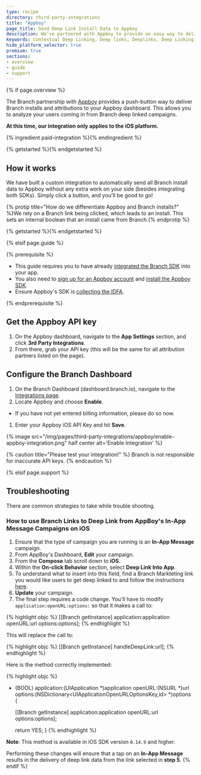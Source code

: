 ```yaml
---
type: recipe
directory: third-party-integrations
title: "Appboy"
page_title: Send Deep Link Install Data to Appboy
description: We’ve partnered with Appboy to provide an easy way to deliver Branch installs and attributions to your Appboy dashboard. Learn how to set it up.
keywords: Contextual Deep Linking, Deep links, Deeplinks, Deep Linking, Deeplinking, Deferred Deep Linking, Deferred Deeplinking, Google App Indexing, Google App Invites, Apple Universal Links, Apple Spotlight Search, Facebook App Links, AppLinks, Deepviews, Deep views, Analytics, Install Data, Appboy
hide_platform_selector: true
premium: true
sections:
- overview
- guide
- support
---
```


{% if page.overview %}

The Branch partnership with [Appboy](https://www.appboy.com) provides a push-button way to deliver Branch installs and attributions to your Appboy dashboard. This allows you to analyze your users coming in from Branch deep linked campaigns.

**At this time, our integration only applies to the iOS platform.**

{% ingredient paid-integration %}{% endingredient %}

{% getstarted %}{% endgetstarted %}

## How it works

We have built a custom integration to automatically send all Branch install data to Appboy without any extra work on your side (besides integrating both SDKs). Simply click a button, and you'll be good to go!

{% protip title="How do we differentiate Appboy and Branch installs?" %}We rely on a Branch link being clicked, which leads to an install. This sets an internal boolean that an install came from Branch.{% endprotip %}

{% getstarted %}{% endgetstarted %}

{% elsif page.guide %}

{% prerequisite %}

- This guide requires you to have already [integrated the Branch SDK]({{base.url}}/getting-started/sdk-integration-guide) into your app.
- You also need to [sign up for an Appboy account](https://dashboard.appboy.com/developers/sign_up) and [install the Appboy SDK](https://documentation.appboy.com/).
- Ensure Appboy's SDK is [collecting the IDFA](https://documentation.appboy.com/iOS/#optional-idfa-collection).

{% endprerequisite %}

## Get the Appboy API key

1. On the Appboy dashboard, navigate to the **App Settings** section, and click **3rd Party Integrations**.
1. From there, grab your API key (this will be the same for all attribution partners listed on the page).


## Configure the Branch Dashboard

1. On the Branch Dashboard (dashboard.branch.io), navigate to the [Integrations page](https://dashboard.branch.io/integrations).
1. Locate Appboy and choose **Enable**.
  * If you have not yet entered billing information, please do so now.
1. Enter your Appboy iOS API Key and hit **Save**.

{% image src="/img/pages/third-party-integrations/appboy/enable-appboy-integration.png" half center alt='Enable Integration' %}

{% caution title="Please test your integration!" %}
Branch is not responsible for inaccurate API keys.
{% endcaution %}

{% elsif page.support %}

## Troubleshooting

There are common strategies to take while trouble shooting.

### How to use Branch Links to Deep Link from AppBoy's In-App Message Campaigns on iOS

1. Ensure that the type of campaign you are running is an **In-App Message** campaign.
2. From AppBoy's Dashboard, **Edit** your campaign.
3. From the **Compose** tab scroll down to **iOS**.
4. Within the **On-click Behavior** section, select **Deep Link Into App**.
5. To understand what to insert into this field, find a Branch Markteting link you would like users to get deep linked to and follow the instructions [here](https://dev.branch.io/features/facebook-ads/support/ios/#use-a-direct-deep-link).
6. **Update** your campaign.
7. The final step requires a code change. You'll have to modify `application:openURL:options:` so that it makes a call to:

{% highlight objc %}
[[Branch getInstance]
     application:application
     openURL:url
     options:options];
{% endhighlight %}

This will replace the call to:

{% highlight objc %}
[[Branch getInstance] handleDeepLink:url];
{% endhighlight %}

Here is the method correctly implemented:

{% highlight objc %}
- (BOOL) application:(UIApplication *)application
             openURL:(NSURL *)url
             options:(NSDictionary<UIApplicationOpenURLOptionsKey,id> *)options {
    
    [[Branch getInstance]
     application:application
     openURL:url
     options:options];
    
    return YES;
}
{% endhighlight %}

**Note**: This method is available in iOS SDK version `0.14.9` and higher.

Performing these changes will ensure that a tap on an **In-App Message** results in the delivery of deep link data from the link selected in **step 5**.
{% endif %}
